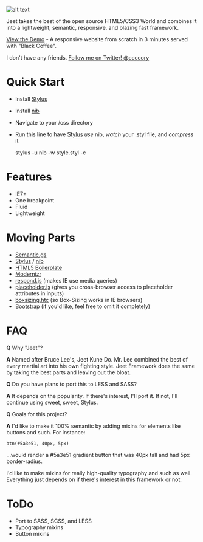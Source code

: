 ![alt text](https://raw.github.com/CorySimmons/jeet/master/jeet_logo.jpg "Jeet CSS Framework")


Jeet takes the best of the open source HTML5/CSS3 World and combines it into a lightweight, semantic, responsive, and blazing fast framework.

[View the Demo](http://www.screenr.com/gyh7) - A responsive website from scratch in 3 minutes served with "Black Coffee".

I don't have any friends. [Follow me on Twitter! @ccccory](https://twitter.com/ccccory)

Quick Start
=

- Install [Stylus](http://learnboost.github.com/stylus/)
- Install [nib](http://visionmedia.github.com/nib/)
- Navigate to your /css directory
- Run this line to have [Stylus](http://learnboost.github.com/stylus/docs/executable.html) *use* nib, *watch* your .styl file, and *compress* it

    stylus -u nib -w style.styl -c


Features
=

- IE7+
- One breakpoint
- Fluid
- Lightweight


Moving Parts
=

- [Semantic.gs](http://semantic.gs/)
- [Stylus](http://learnboost.github.com/stylus/) / [nib](http://visionmedia.github.com/nib/)
- [HTML5 Boilerplate](http://html5boilerplate.com/)
- [Modernizr](http://modernizr.com/)
- [respond.js](https://github.com/scottjehl/Respond) (makes IE use media queries)
- [placeholder.js](https://github.com/mathiasbynens/jquery-placeholder) (gives you cross-browser access to placeholder attributes in inputs)
- [boxsizing.htc](https://github.com/Schepp/box-sizing-polyfill) (so Box-Sizing works in IE browsers)
- [Bootstrap](http://twitter.github.com/bootstrap/) (if you'd like, feel free to omit it completely)

FAQ
=

**Q** Why "Jeet"?

**A** Named after Bruce Lee's, Jeet Kune Do. Mr. Lee combined the best of every martial art into his own fighting style. Jeet Framework does the same by taking the best parts and leaving out the bloat.

**Q** Do you have plans to port this to LESS and SASS?

**A** It depends on the popularity. If there's interest, I'll port it. If not, I'll continue using sweet, sweet, Stylus.

**Q** Goals for this project?

**A** I'd like to make it 100% semantic by adding mixins for elements like buttons and such. For instance:

    btn(#5a3e51, 40px, 5px)

...would render a #5a3e51 gradient button that was 40px tall and had 5px border-radius.

I'd like to make mixins for really high-quality typography and such as well. Everything just depends on if there's interest in this framework or not.


ToDo
=

- Port to SASS, SCSS, and LESS
- Typography mixins
- Button mixins
